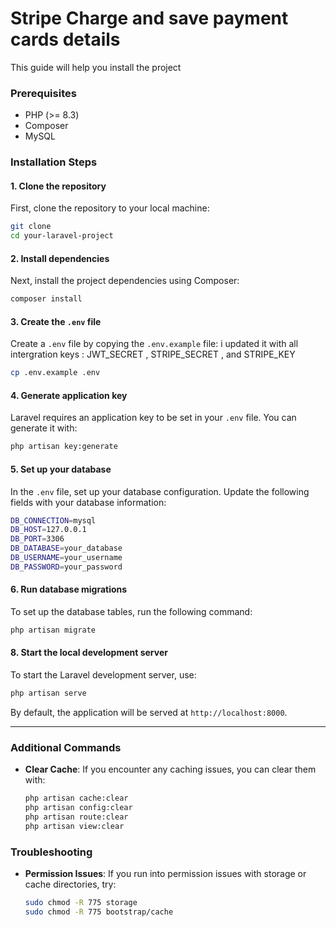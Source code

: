 
# Stripe Charge and save payment cards details

This guide will help you install the project
### Prerequisites

- PHP (>= 8.3)
- Composer
- MySQL

### Installation Steps

#### 1. Clone the repository
First, clone the repository to your local machine:

```bash
git clone 
cd your-laravel-project
```

#### 2. Install dependencies
Next, install the project dependencies using Composer:

```bash
composer install
```

#### 3. Create the `.env` file
Create a `.env` file by copying the `.env.example` file:
i updated it with all intergration keys :
JWT_SECRET , STRIPE_SECRET , and STRIPE_KEY

```bash
cp .env.example .env
```

#### 4. Generate application key
Laravel requires an application key to be set in your `.env` file. You can generate it with:

```bash
php artisan key:generate
```


#### 5. Set up your database
In the `.env` file, set up your database configuration. Update the following fields with your database information:

```bash
DB_CONNECTION=mysql
DB_HOST=127.0.0.1
DB_PORT=3306
DB_DATABASE=your_database
DB_USERNAME=your_username
DB_PASSWORD=your_password
```

#### 6. Run database migrations
To set up the database tables, run the following command:

```bash
php artisan migrate
```

#### 8. Start the local development server
To start the Laravel development server, use:

```bash
php artisan serve
```

By default, the application will be served at `http://localhost:8000`.

---

### Additional Commands


- **Clear Cache**: If you encounter any caching issues, you can clear them with:

  ```bash
  php artisan cache:clear
  php artisan config:clear
  php artisan route:clear
  php artisan view:clear
  ```

### Troubleshooting

- **Permission Issues**: If you run into permission issues with storage or cache directories, try:

  ```bash
  sudo chmod -R 775 storage
  sudo chmod -R 775 bootstrap/cache
  ```
